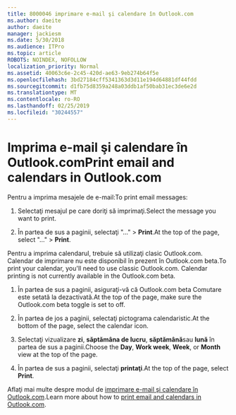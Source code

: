 ```yaml
---
title: 8000046 imprimare e-mail şi calendare în Outlook.com
ms.author: daeite
author: daeite
manager: jackiesm
ms.date: 5/30/2018
ms.audience: ITPro
ms.topic: article
ROBOTS: NOINDEX, NOFOLLOW
localization_priority: Normal
ms.assetid: 40063c6e-2c45-420d-ae63-9eb274b64f5e
ms.openlocfilehash: 3bd27184cff5341363d3d11e194d64881df44fdd
ms.sourcegitcommit: d1fb75d8359a248a03ddb1af50bab31ec3de6e2d
ms.translationtype: MT
ms.contentlocale: ro-RO
ms.lasthandoff: 02/25/2019
ms.locfileid: "30244557"
---
```

# <a name="print-email-and-calendars-in-outlookcom"></a><span data-ttu-id="89fd9-102">Imprima e-mail şi calendare în Outlook.com</span><span class="sxs-lookup"><span data-stu-id="89fd9-102">Print email and calendars in Outlook.com</span></span>

<span data-ttu-id="89fd9-103">Pentru a imprima mesajele de e-mail:</span><span class="sxs-lookup"><span data-stu-id="89fd9-103">To print email messages:</span></span>
  
1. <span data-ttu-id="89fd9-104">Selectaţi mesajul pe care doriţi să imprimaţi.</span><span class="sxs-lookup"><span data-stu-id="89fd9-104">Select the message you want to print.</span></span>
    
2. <span data-ttu-id="89fd9-105">În partea de sus a paginii, selectaţi "..." \> **Print**.</span><span class="sxs-lookup"><span data-stu-id="89fd9-105">At the top of the page, select "..." \> **Print**.</span></span> 
    
<span data-ttu-id="89fd9-p101">Pentru a imprima calendarul, trebuie să utilizaţi clasic Outlook.com. Calendar de imprimare nu este disponibil în prezent în Outlook.com beta.</span><span class="sxs-lookup"><span data-stu-id="89fd9-p101">To print your calendar, you'll need to use classic Outlook.com. Calendar printing is not currently available in the Outlook.com beta.</span></span>
  
1. <span data-ttu-id="89fd9-108">În partea de sus a paginii, asiguraţi-vă că Outlook.com beta Comutare este setată la dezactivată.</span><span class="sxs-lookup"><span data-stu-id="89fd9-108">At the top of the page, make sure the Outlook.com beta toggle is set to off.</span></span>
    
2. <span data-ttu-id="89fd9-109">În partea de jos a paginii, selectaţi pictograma calendaristic.</span><span class="sxs-lookup"><span data-stu-id="89fd9-109">At the bottom of the page, select the calendar icon.</span></span>
    
3. <span data-ttu-id="89fd9-110">Selectaţi vizualizare **zi**, **săptămâna de lucru**, **săptămână**sau **lună** în partea de sus a paginii.</span><span class="sxs-lookup"><span data-stu-id="89fd9-110">Choose the **Day**, **Work week**, **Week**, or **Month** view at the top of the page.</span></span> 
    
4. <span data-ttu-id="89fd9-111">În partea de sus a paginii, selectaţi **printaţi**.</span><span class="sxs-lookup"><span data-stu-id="89fd9-111">At the top of the page, select **Print**.</span></span> 
    
<span data-ttu-id="89fd9-112">Aflaţi mai multe despre modul de [imprimare e-mail şi calendare în Outlook.com](https://go.microsoft.com/fwlink/p/?linkid=2001208&amp;clcid=0x409).</span><span class="sxs-lookup"><span data-stu-id="89fd9-112">Learn more about how to [print email and calendars in Outlook.com](https://go.microsoft.com/fwlink/p/?linkid=2001208&amp;clcid=0x409).</span></span>
  

